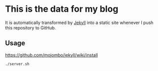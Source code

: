 # This is the data for my blog

It is automatically transformed by [Jekyll](http://github.com/mojombo/jekyll) into a static site whenever I push this repository to GitHub.

## Usage

https://github.com/mojombo/jekyll/wiki/install

```
./server.sh
```


